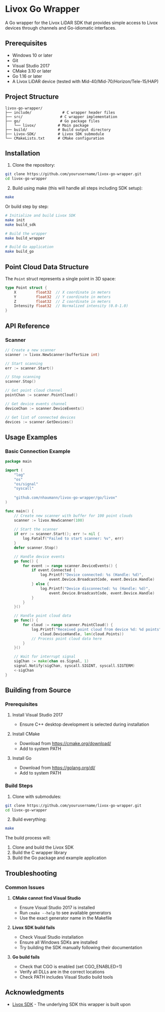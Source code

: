 # Livox Go Wrapper

A Go wrapper for the Livox LiDAR SDK that provides simple access to Livox devices through channels and Go-idiomatic interfaces.


## Prerequisites

- Windows 10 or later
- Git
- Visual Studio 2017
- CMake 3.10 or later
- Go 1.16 or later
- A Livox LiDAR device (tested with Mid-40/Mid-70/Horizon/Tele-15/HAP)

## Project Structure

```
livox-go-wrapper/
├── include/              # C wrapper header files
├── src/                 # C wrapper implementation
├── go/                  # Go package files
│   └── livox/          # Main package
├── build/              # Build output directory
├── Livox-SDK/          # Livox SDK submodule
└── CMakeLists.txt      # CMake configuration
```

## Installation

1. Clone the repository:
```bash
git clone https://github.com/yourusername/livox-go-wrapper.git
cd livox-go-wrapper
```

2. Build using make (this will handle all steps including SDK setup):
```bash
make
```

Or build step by step:

```bash
# Initialize and build Livox SDK
make init
make build_sdk

# Build the wrapper
make build_wrapper

# Build Go application
make build_go
```


## Point Cloud Data Structure

The `Point` struct represents a single point in 3D space:

```go
type Point struct {
    X         float32  // X coordinate in meters
    Y         float32  // Y coordinate in meters
    Z         float32  // Z coordinate in meters
    Intensity float32  // Normalized intensity (0.0-1.0)
}
```

## API Reference

### Scanner

```go
// Create a new scanner
scanner := livox.NewScanner(bufferSize int)

// Start scanning
err := scanner.Start()

// Stop scanning
scanner.Stop()

// Get point cloud channel
pointChan := scanner.PointCloud()

// Get device events channel
deviceChan := scanner.DeviceEvents()

// Get list of connected devices
devices := scanner.GetDevices()
```


## Usage Examples

### Basic Connection Example
```go
package main

import (
    "log"
    "os"
    "os/signal"
    "syscall"
    
    "github.com/nhaumann/livox-go-wrapper/go/livox"
)

func main() {
    // Create new scanner with buffer for 100 point clouds
    scanner := livox.NewScanner(100)
    
    // Start the scanner
    if err := scanner.Start(); err != nil {
        log.Fatalf("Failed to start scanner: %v", err)
    }
    defer scanner.Stop()

    // Handle device events
    go func() {
        for event := range scanner.DeviceEvents() {
            if event.Connected {
                log.Printf("Device connected: %s (Handle: %d)", 
                    event.Device.BroadcastCode, event.Device.Handle)
            } else {
                log.Printf("Device disconnected: %s (Handle: %d)", 
                    event.Device.BroadcastCode, event.Device.Handle)
            }
        }
    }()

    // Handle point cloud data
    go func() {
        for cloud := range scanner.PointCloud() {
            log.Printf("Received point cloud from device %d: %d points", 
                cloud.DeviceHandle, len(cloud.Points))
            // Process point cloud data here
        }
    }()

    // Wait for interrupt signal
    sigChan := make(chan os.Signal, 1)
    signal.Notify(sigChan, syscall.SIGINT, syscall.SIGTERM)
    <-sigChan
}
```


## Building from Source

### Prerequisites

1. Install Visual Studio 2017
   - Ensure C++ desktop development is selected during installation

2. Install CMake
   - Download from https://cmake.org/download/
   - Add to system PATH

3. Install Go
   - Download from https://golang.org/dl/
   - Add to system PATH

### Build Steps

1. Clone with submodules:
```bash
git clone https://github.com/yourusername/livox-go-wrapper.git
cd livox-go-wrapper
```

2. Build everything:
```bash
make
```

The build process will:
1. Clone and build the Livox SDK
2. Build the C wrapper library
3. Build the Go package and example application

## Troubleshooting

### Common Issues

1. **CMake cannot find Visual Studio**
   - Ensure Visual Studio 2017 is installed
   - Run `cmake --help` to see available generators
   - Use the exact generator name in the Makefile

2. **Livox SDK build fails**
   - Check Visual Studio installation
   - Ensure all Windows SDKs are installed
   - Try building the SDK manually following their documentation

3. **Go build fails**
   - Check that CGO is enabled (set CGO_ENABLED=1)
   - Verify all DLLs are in the correct locations
   - Check PATH includes Visual Studio build tools


## Acknowledgments

- [Livox SDK](https://github.com/Livox-SDK/Livox-SDK) - The underlying SDK this wrapper is built upon